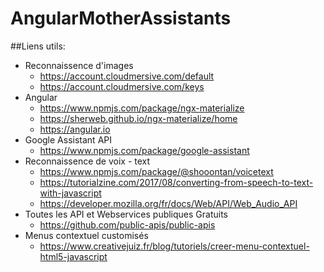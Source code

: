 # AngularMotherAssistants

##Liens utils:
  - Reconnaissence d'images
    - https://account.cloudmersive.com/default
    - https://account.cloudmersive.com/keys
  - Angular
    - https://www.npmjs.com/package/ngx-materialize
    - https://sherweb.github.io/ngx-materialize/home
    - https://angular.io
  - Google Assistant API
    - https://www.npmjs.com/package/google-assistant
  - Reconnaissence de voix - text
    - https://www.npmjs.com/package/@shooontan/voicetext
    - https://tutorialzine.com/2017/08/converting-from-speech-to-text-with-javascript
    - https://developer.mozilla.org/fr/docs/Web/API/Web_Audio_API
  - Toutes les API et Webservices publiques Gratuits
    - https://github.com/public-apis/public-apis
  - Menus contextuel customisés
    - https://www.creativejuiz.fr/blog/tutoriels/creer-menu-contextuel-html5-javascript
